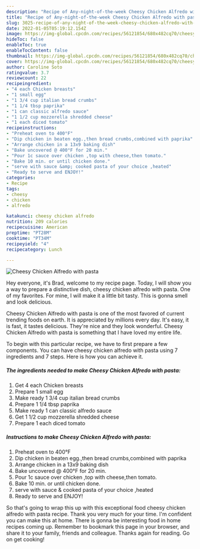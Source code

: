 ```yaml
---
description: "Recipe of Any-night-of-the-week Cheesy Chicken Alfredo with pasta"
title: "Recipe of Any-night-of-the-week Cheesy Chicken Alfredo with pasta"
slug: 3025-recipe-of-any-night-of-the-week-cheesy-chicken-alfredo-with-pasta
date: 2022-01-05T05:19:12.154Z
image: https://img-global.cpcdn.com/recipes/56121854/680x482cq70/cheesy-chicken-alfredo-with-pasta-recipe-main-photo.jpg
hideToc: false
enableToc: true
enableTocContent: false
thumbnail: https://img-global.cpcdn.com/recipes/56121854/680x482cq70/cheesy-chicken-alfredo-with-pasta-recipe-main-photo.jpg
cover: https://img-global.cpcdn.com/recipes/56121854/680x482cq70/cheesy-chicken-alfredo-with-pasta-recipe-main-photo.jpg
author: Caroline Soto
ratingvalue: 3.7
reviewcount: 22
recipeingredient:
- "4 each Chicken breasts"
- "1 small egg"
- "1 3/4 cup italian bread crumbs"
- "1 1/4 tbsp paprika"
- "1 can classic alfredo sauce"
- "1 1/2 cup mozzerella shredded cheese"
- "1 each diced tomato"
recipeinstructions:
- "Preheat oven to 400°F"
- "Dip chicken in beaten egg.,then bread crumbs,combined with paprika"
- "Arrange chicken in a 13x9 baking dish"
- "Bake uncovered @ 400°F for 20 min."
- "Pour 1c sauce over chicken ,top with cheese,then tomato."
- "Bake 10 min. or until chicken done."
- "serve with sauce &amp; cooked pasta of your choice ,heated"
- "Ready to serve and ENJOY!"
categories:
- Recipe
tags:
- cheesy
- chicken
- alfredo

katakunci: cheesy chicken alfredo 
nutrition: 209 calories
recipecuisine: American
preptime: "PT28M"
cooktime: "PT34M"
recipeyield: "4"
recipecategory: Lunch

---
```



![Cheesy Chicken Alfredo with pasta](https://img-global.cpcdn.com/recipes/56121854/680x482cq70/cheesy-chicken-alfredo-with-pasta-recipe-main-photo.jpg)

Hey everyone, it's Brad, welcome to my recipe page. Today, I will show you a way to prepare a distinctive dish, cheesy chicken alfredo with pasta. One of my favorites. For mine, I will make it a little bit tasty. This is gonna smell and look delicious.

Cheesy Chicken Alfredo with pasta is one of the most favored of current trending foods on earth. It is appreciated by millions every day. It's easy, it is fast, it tastes delicious. They're nice and they look wonderful. Cheesy Chicken Alfredo with pasta is something that I have loved my entire life.




To begin with this particular recipe, we have to first prepare a few components. You can have cheesy chicken alfredo with pasta using 7 ingredients and 7 steps. Here is how you can achieve it.

<!--inarticleads1-->

##### The ingredients needed to make Cheesy Chicken Alfredo with pasta:

1. Get 4 each Chicken breasts
1. Prepare 1 small egg
1. Make ready 1 3/4 cup italian bread crumbs
1. Prepare 1 1/4 tbsp paprika
1. Make ready 1 can classic alfredo sauce
1. Get 1 1/2 cup mozzerella shredded cheese
1. Prepare 1 each diced tomato




<!--inarticleads2-->

##### Instructions to make Cheesy Chicken Alfredo with pasta:

1. Preheat oven to 400°F
1. Dip chicken in beaten egg.,then bread crumbs,combined with paprika
1. Arrange chicken in a 13x9 baking dish
1. Bake uncovered @ 400°F for 20 min.
1. Pour 1c sauce over chicken ,top with cheese,then tomato.
1. Bake 10 min. or until chicken done.
1. serve with sauce &amp; cooked pasta of your choice ,heated
1. Ready to serve and ENJOY!



So that's going to wrap this up with this exceptional food cheesy chicken alfredo with pasta recipe. Thank you very much for your time. I'm confident you can make this at home. There is gonna be interesting food in home recipes coming up. Remember to bookmark this page in your browser, and share it to your family, friends and colleague. Thanks again for reading. Go on get cooking!

